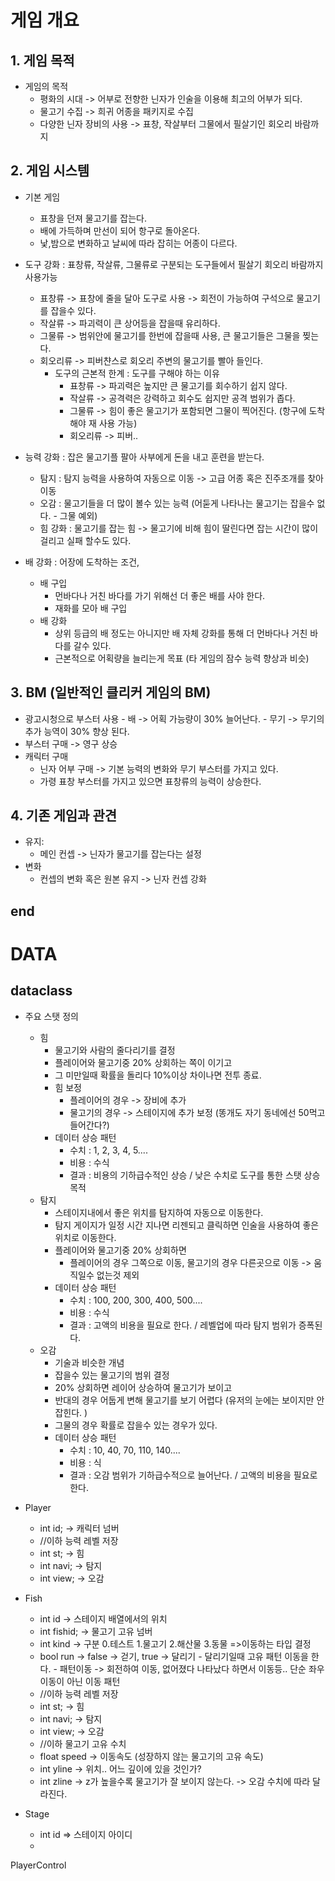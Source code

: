 # 게임 개요
## 1.	게임 목적
-	게임의 목적
    -	평화의 시대 -> 어부로 전향한 닌자가 인술을 이용해 최고의 어부가 되다.
    -	물고기 수집 -> 희귀 어종을 패키지로 수집
    -	다양한 닌자 장비의 사용 -> 표창, 작살부터 그물에서 필살기인 회오리 바람까지

## 2.	게임 시스템
-	기본 게임
    - 표창을 던져 물고기를 잡는다. 
    - 배에 가득하며 만선이 되어 항구로 돌아온다.
    - 낯,밤으로 변화하고 날씨에 따라 잡히는 어종이 다르다. 

-	도구 강화 : 표창류, 작살류, 그물류로 구분되는 도구들에서 필살기 회오리 바람까지 사용가능
    - 표창류 -> 표창에 줄을 달아 도구로 사용 -> 회전이 가능하여 구석으로 물고기를 잡을수 있다.
    - 작살류 -> 파괴력이 큰 상어등을 잡을때 유리하다.
    - 그물류 -> 범위안에 물고기를 한번에 잡을때 사용, 큰 물고기들은 그물을 찢는다.
    - 회오리류 -> 피버챤스로 회오리 주변의 물고기를 빨아 들인다.
        - 도구의 근본적 한계 : 도구를 구해야 하는 이유
            - 표창류 -> 파괴력은 높지만 큰 물고기를 회수하기 쉽지 않다.
            - 작살류 -> 공격력은 강력하고 회수도 쉽지만 공격 범위가 좁다.
            - 그물류 -> 힘이 좋은 물고기가 포함되면 그물이 찍어진다. (항구에 도착해야 재 사용 가능)
            - 회오리류 -> 피버..   	

- 능력 강화 : 잡은 물고기플 팔아 사부에게 돈을 내고 훈련을 받는다.
    - 탐지 : 탐지 능력을 사용하여 자동으로 이동 -> 고급 어종 혹은 진주조개를 찾아 이동
    - 오감 : 물고기들을 더 많이 볼수 있는 능력 (어둗게 나타나는 물고기는 잡을수 없다. - 그물 예외)
    - 힘 강화 : 물고기를 잡는 힘 -> 물고기에 비해 힘이 딸린다면 잡는 시간이 많이 걸리고 실패 할수도 있다. 

- 배 강화 : 어장에 도착하는 조건, 
    - 배 구입
      - 먼바다나 거친 바다를 가기 위해선 더 좋은 배를 사야 한다.
      - 재화를 모아 배 구입 
    - 배 강화
      - 상위 등급의 배 정도는 아니지만 배 자체 강화를 통해 더 먼바다나 거친 바다를 갈수 있다.
      - 근본적으로 어획량을 늘리는게 목표 (타 게임의 잠수 능력 향상과 비슷)

## 3.	BM (일반적인 클리커 게임의 BM)
  -	광고시청으로 부스터 사용
          -	배 -> 어획 가능량이 30% 늘어난다.
          -	무기 -> 무기의 추가 능역이 30% 향상 된다.
  -	부스터 구매 -> 영구 상승
  -	캐릭터 구매
      - 닌자 어부 구매 -> 기본 능력의 변화와 무기 부스터를 가지고 있다.
      - 가령 표창 부스터를 가지고 있으면 표창류의 능력이 상승한다.	

## 4.	기존 게임과 관견
-	유지:
    -	메인 컨셉 -> 닌자가 물고기를 잡는다는 설정    	
- 변화
    - 컨셉의 변화 혹은 원본 유지 -> 닌자 컨셉 강화
## end

# DATA
## dataclass
- 주요 스탯 정의
    - 힘
        - 물고기와 사람의 줄다리기를 결정
        - 플레이어와 물고기중 20% 상회하는 쪽이 이기고
        - 그 미만일때 확률을 돌리다 10%이상 차이나면 전투 종료.
        - 힘 보정
            -    플레이어의 경우 -> 장비에 추가
            -    물고기의 경우 -> 스테이지에 추가 보정 (똥개도 자기 동네에선 50먹고 들어간다?)  
        - 데이터 상승 패턴
            - 수치 : 1, 2, 3, 4, 5....
            - 비용 : 수식 
            - 결과 : 비용의 기하급수적인 상승 / 낮은 수치로 도구를 통한 스탯 상승 목적
    - 탐지
        - 스테이지내에서 좋은 위치를 탐지하여 자동으로 이동한다.
        - 탐지 게이지가 일정 시간 지나면 리젠되고 클릭하면 인술을 사용하여 좋은 위치로 이동한다.
        - 플레이어와 물고기중 20% 상회하면
            - 플레이어의 경우 그쪽으로 이동, 물고기의 경우 다른곳으로 이동 -> 움직일수 없는것 제외 
        - 데이터 상승 패턴
            - 수치 : 100, 200, 300, 400, 500....
            - 비용 : 수식 
            - 결과 : 고액의 비용을 필요로 한다. / 레벨업에 따라 탐지 범위가 증폭된다.
    - 오감
        - 기술과 비슷한 개념
        - 잡을수 있는 물고기의 범위 결정
        - 20% 상회하면 레이어 상승하여 물고기가 보이고
        - 반대의 경우 어둡게 변해 물고기를 보기 어렵다 (유저의 눈에는 보이지만 안 잡힌다. )
        - 그물의 경우 확률로 잡을수 있는 경우가 있다. 
        - 데이터 상승 패턴
            - 수치 : 10, 40, 70, 110, 140....
            - 비용 : 식 
            - 결과 : 오감 범위가 기하급수적으로 늘어난다. / 고액의 비용을 필요로 한다.
- Player
    - int id; -> 캐릭터 넘버 
    - //이하 능력 레벨 저장
    - int st; -> 힘 
    - int navi; -> 탐지
    - int view; -> 오감

- Fish
    - int id -> 스테이지 배열에서의 위치
    - int fishid; ->  물고기 고유 넘버 
    - int kind -> 구분 0.테스트 1.물고기 2.해산물 3.동물 =>이동하는 타입 결정
    - bool run -> false -> 걷기, true -> 달리기
          - 달리기일때 고유 패턴 이동을 한다.
          - 패턴이동 -> 회전하여 이동, 없어졌다 나타났다 하면서 이동등.. 단순 좌우 이동이 아닌 이동 패턴
    - //이하 능력 레벨 저장
    - int st; -> 힘
    - int navi; -> 탐지
    - int view; -> 오감
    - //이하 물고기 고유 수치
    - float speed -> 이동속도 (성장하지 않는 물고기의 고유 속도)
    - int yline -> 위치.. 어느 깊이에 있을 것인가?
    - int zline -> z가 높을수록 물고기가 잘 보이지 않는다. -> 오감 수치에 따라 달라진다.
- Stage
    - int id => 스테이지 아이디
    - 

PlayerControl











